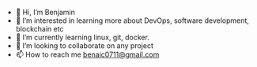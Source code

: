 - 👋 Hi, I’m Benjamin
- 👀 I’m interested in learning more about DevOps, software development, blockchain etc
- 🌱 I’m currently learning linux, git, docker.
- 💞️ I’m looking to collaborate on any project 
- 📫 How to reach me benaic0711@gmail.com

<!---
benaic0711/benaic0711 is a ✨ special ✨ repository because its `README.md` (this file) appears on your GitHub profile.
You can click the Preview link to take a look at your changes.
--->
